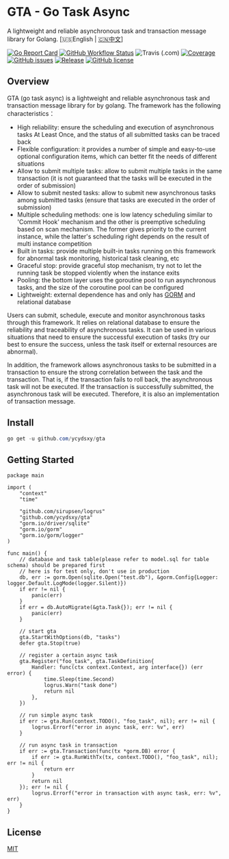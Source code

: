 # GTA - Go Task Async

A lightweight and reliable asynchronous task and transaction message library for Golang. [🇺🇸English | [🇨🇳中文](README_zh-CN.md)]

[![Go Report Card](https://goreportcard.com/badge/github.com/ycydsxy/gta)](https://goreportcard.com/report/github.com/ycydsxy/gta)
[![GitHub Workflow Status](https://img.shields.io/github/workflow/status/ycydsxy/gta/Go?logo=github)](https://github.com/ycydsxy/gta/actions/workflows/go.yml)
![Travis (.com)](https://img.shields.io/travis/com/ycydsxy/gta?label=test&logo=travis)
[![Coverage](https://img.shields.io/codecov/c/github/ycydsxy/gta?logo=codecov)](https://codecov.io/gh/ycydsxy/gta)
[![GitHub issues](https://img.shields.io/github/issues/ycydsxy/gta)](https://github.com/ycydsxy/gta/issues)
[![Release](https://img.shields.io/github/v/release/ycydsxy/gta.svg)](https://github.com/ycydsxy/gta/releases)
[![GitHub license](https://img.shields.io/github/license/ycydsxy/gta)](https://github.com/ycydsxy/gta/blob/main/LICENSE)

## Overview
GTA (go task async) is a lightweight and reliable asynchronous task and transaction message library for by golang. The framework has the following characteristics：
- High reliability: ensure the scheduling and execution of asynchronous tasks At Least Once, and the status of all submitted tasks can be traced back
- Flexible configuration: it provides a number of simple and easy-to-use optional configuration items, which can better fit the needs of different situations
- Allow to submit multiple tasks: allow to submit multiple tasks in the same transaction (it is not guaranteed that the tasks will be executed in the order of submission)
- Allow to submit nested tasks: allow to submit new asynchronous tasks among submitted tasks (ensure that tasks are executed in the order of submission)
- Multiple scheduling methods: one is low latency scheduling similar to 'Commit Hook' mechanism and the other is preemptive scheduling based on scan mechanism. The former gives priority to the current instance, while the latter's scheduling right depends on the result of multi instance competition
- Built in tasks: provide multiple built-in tasks running on this framework for abnormal task monitoring, historical task cleaning, etc
- Graceful stop: provide graceful stop mechanism, try not to let the running task be stopped violently when the instance exits
- Pooling: the bottom layer uses the goroutine pool to run asynchronous tasks, and the size of the coroutine pool can be configured
- Lightweight: external dependence has and only has [GORM](https://github.com/go-gorm/gorm) and relational database

Users can submit, schedule, execute and monitor asynchronous tasks through this framework. It relies on relational database to ensure the reliability and traceability of asynchronous tasks. It can be used in various situations that need to ensure the successful execution of tasks (try our best to ensure the success, unless the task itself or external resources are abnormal).

In addition, the framework allows asynchronous tasks to be submitted in a transaction to ensure the strong correlation between the task and the transaction. That is, if the transaction fails to roll back, the asynchronous task will not be executed. If the transaction is successfully submitted, the asynchronous task will be executed. Therefore, it is also an implementation of transaction message.

## Install
```powershell
go get -u github.com/ycydsxy/gta
```
## Getting Started
```golang
package main

import (
	"context"
	"time"

	"github.com/sirupsen/logrus"
	"github.com/ycydsxy/gta"
	"gorm.io/driver/sqlite"
	"gorm.io/gorm"
	"gorm.io/gorm/logger"
)

func main() {
	// database and task table(please refer to model.sql for table schema) should be prepared first
	// here is for test only, don't use in production
	db, err := gorm.Open(sqlite.Open("test.db"), &gorm.Config{Logger: logger.Default.LogMode(logger.Silent)})
	if err != nil {
		panic(err)
	}
	if err = db.AutoMigrate(&gta.Task{}); err != nil {
		panic(err)
	}

	// start gta
	gta.StartWithOptions(db, "tasks")
	defer gta.Stop(true)

	// register a certain async task
	gta.Register("foo_task", gta.TaskDefinition{
		Handler: func(ctx context.Context, arg interface{}) (err error) {
			time.Sleep(time.Second)
			logrus.Warn("task done")
			return nil
		},
	})

	// run simple async task
	if err := gta.Run(context.TODO(), "foo_task", nil); err != nil {
		logrus.Errorf("error in async task, err: %v", err)
	}

	// run async task in transaction
	if err := gta.Transaction(func(tx *gorm.DB) error {
		if err := gta.RunWithTx(tx, context.TODO(), "foo_task", nil); err != nil {
			return err
		}
		return nil
	}); err != nil {
		logrus.Errorf("error in transaction with async task, err: %v", err)
	}
}
```

## License
[MIT](https://github.com/ycydsxy/gta/blob/main/LICENSE) 
